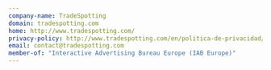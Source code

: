 ```yaml
---
company-name: TradeSpotting
domain: tradespotting.com
home: http://www.tradespotting.com/
privacy-policy: http://www.tradespotting.com/en/politica-de-privacidad/
email: contact@tradespotting.com
member-of: "Interactive Advertising Bureau Europe (IAB Europe)"
---
```




